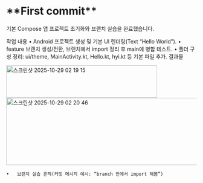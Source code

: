 <h1> **First commit** </h1>



기본 Compose 앱 프로젝트 초기화와 브랜치 실습을 완료했습니다.


작업 내용
	•	Android 프로젝트 생성 및 기본 UI 렌더링(Text “Hello World”). 
	•	feature 브랜치 생성/전환, 브랜치에서 import 정리 후 main에 병합 테스트. 
	•	폴더 구성 정리: ui/theme, MainActivity.kt, Hello.kt, hyi.kt 등 기본 파일 추가. 
결과물
	
<img width="399" height="86" alt="스크린샷 2025-10-29 02 19 15" src="https://github.com/user-attachments/assets/e28fcd12-2f90-4c67-9451-d558cbd55109" />



<img width="830" height="178" alt="스크린샷 2025-10-29 02 20 46" src="https://github.com/user-attachments/assets/c78bb7b4-e377-4e73-b4fc-141bb27e55f7" />

	•	브랜치 실습 흔적(커밋 메시지 예시: “branch 안에서 import 해봄”)

